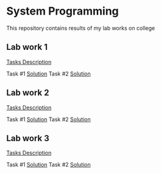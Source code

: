 # System Programming

This repository contains results of my lab works on college

## Lab work 1

[Tasks Description](./Lab_1/ex.md)

Task #1 [Solution](./Lab_1/1.ASM)
Task #2 [Solution](./Lab_1/2.ASM)

## Lab work 2

[Tasks Description](./Lab_2/ex.md)

Task #1 [Solution](./Lab_2/1.ASM)
Task #2 [Solution](./Lab_2/2.ASM)

## Lab work 3

[Tasks Description](./Lab_3/ex.md)

Task #1 [Solution](./Lab_3/1.ASM)
Task #2 [Solution](./Lab_3/2.ASM)